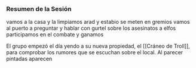 ### Resumen de la Sesión
vamos a la casa y la limpiamos
arad y estabio se meten en gremios
vamos al puerto a preguntar y hablar con gurtel sobre los asesinatos a elfos
participamos en el combate y ganamos

El grupo empezó el día yendo a su nueva propiedad, el [[Cráneo de Troll]], para comprobar los rumores que se escuchan sobre el local. Al parecer pintadas aparecen